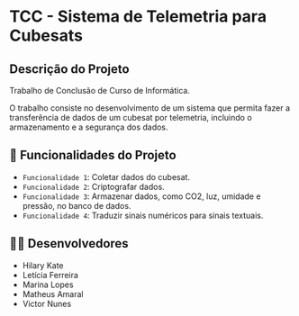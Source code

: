 # TCC - Sistema de Telemetria para Cubesats

## Descrição do Projeto
<p>Trabalho de Conclusão de Curso de Informática.</p>
<p>O trabalho consiste no desenvolvimento de um sistema que permita fazer a transferência de dados de um cubesat por telemetria, incluindo o armazenamento e a segurança dos dados.</p>

## 🔨 Funcionalidades do Projeto

- `Funcionalidade 1`: Coletar dados do cubesat.
- `Funcionalidade 2`: Criptografar dados.
- `Funcionalidade 3`: Armazenar dados, como CO2, luz, umidade e pressão, no banco de dados.
- `Funcionalidade 4`: Traduzir sinais numéricos para sinais textuais.

## 🧑‍🔬 Desenvolvedores

- Hilary Kate
- Letícia Ferreira
- Marina Lopes
- Matheus Amaral
- Victor Nunes
